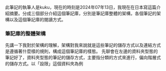此筆記的執筆人是kuku，現在的時刻是2024年07年13日，我現在在日本寫這篇介紹摘要。分成三個部分介紹這個筆記庫，分別是筆記庫整體的架構，各個筆記的架構以及這個筆記庫的閱讀方式。

### 筆記庫的整體架構
先講一下我對於架構的理解，架構對我來說就是這些筆記的儲存方式以及連結方式是遵循著什麼樣的規則，構成這個筆記庫的樣態。
先聊會在左邊的資料夾型態的筆記好了，資料夾型態的筆記的儲存方式，主要指分類的方式來進行，偏向階層式的儲存方式。以「設限」這個資料夾為例